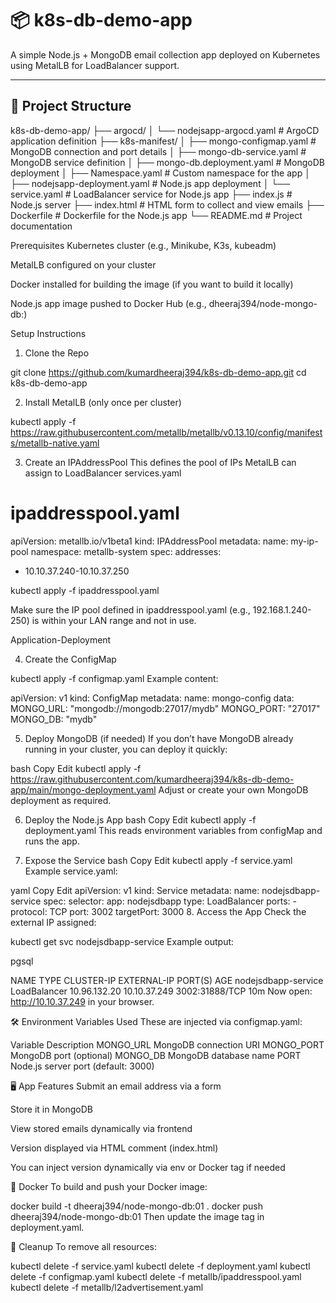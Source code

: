 # 📦 k8s-db-demo-app

A simple Node.js + MongoDB email collection app deployed on Kubernetes using MetalLB for LoadBalancer support.

---

## 🧰 Project Structure

k8s-db-demo-app/
├── argocd/
│   └── nodejsapp-argocd.yaml            # ArgoCD application definition
├── k8s-manifest/
│   ├── mongo-configmap.yaml             # MongoDB connection and port details
│   ├── mongo-db-service.yaml            # MongoDB service definition
│   ├── mongo-db.deployment.yaml         # MongoDB deployment
│   ├── Namespace.yaml                   # Custom namespace for the app
│   ├── nodejsapp-deployment.yaml        # Node.js app deployment
│   └── service.yaml                     # LoadBalancer service for Node.js app
├── index.js                             # Node.js server
├── index.html                           # HTML form to collect and view emails
├── Dockerfile                           # Dockerfile for the Node.js app
└── README.md                            # Project documentation




Prerequisites
Kubernetes cluster (e.g., Minikube, K3s, kubeadm)

MetalLB configured on your cluster

Docker installed for building the image (if you want to build it locally)

Node.js app image pushed to Docker Hub (e.g., dheeraj394/node-mongo-db:<tag>)


Setup Instructions
1. Clone the Repo

git clone https://github.com/kumardheeraj394/k8s-db-demo-app.git
cd k8s-db-demo-app


2. Install MetalLB (only once per cluster)

kubectl apply -f https://raw.githubusercontent.com/metallb/metallb/v0.13.10/config/manifests/metallb-native.yaml

3. Create an IPAddressPool
This defines the pool of IPs MetalLB can assign to LoadBalancer services.yaml

# ipaddresspool.yaml
apiVersion: metallb.io/v1beta1
kind: IPAddressPool
metadata:
  name: my-ip-pool
  namespace: metallb-system
spec:
  addresses:
  - 10.10.37.240-10.10.37.250

kubectl apply -f ipaddresspool.yaml

Make sure the IP pool defined in ipaddresspool.yaml (e.g., 192.168.1.240-250) is within your LAN range and not in use.


Application-Deployment

4. Create the ConfigMap

kubectl apply -f configmap.yaml
Example content:

apiVersion: v1
kind: ConfigMap
metadata:
  name: mongo-config
data:
  MONGO_URL: "mongodb://mongodb:27017/mydb"
  MONGO_PORT: "27017"
  MONGO_DB: "mydb"

5. Deploy MongoDB (if needed)
If you don’t have MongoDB already running in your cluster, you can deploy it quickly:

bash
Copy
Edit
kubectl apply -f https://raw.githubusercontent.com/kumardheeraj394/k8s-db-demo-app/main/mongo-deployment.yaml
Adjust or create your own MongoDB deployment as required.

6. Deploy the Node.js App
bash
Copy
Edit
kubectl apply -f deployment.yaml
This reads environment variables from configMap and runs the app.

7. Expose the Service
bash
Copy
Edit
kubectl apply -f service.yaml
Example service.yaml:

yaml
Copy
Edit
apiVersion: v1
kind: Service
metadata:
  name: nodejsdbapp-service
spec:
  selector:
    app: nodejsdbapp
  type: LoadBalancer
  ports:
    - protocol: TCP
      port: 3002
      targetPort: 3000
8. Access the App
Check the external IP assigned:


kubectl get svc nodejsdbapp-service
Example output:

pgsql

NAME                  TYPE           CLUSTER-IP     EXTERNAL-IP      PORT(S)        AGE
nodejsdbapp-service   LoadBalancer   10.96.132.20   10.10.37.249    3002:31888/TCP   10m
Now open:
http://10.10.37.249 in your browser.

🛠 Environment Variables Used
These are injected via configmap.yaml:

Variable	Description
MONGO_URL	MongoDB connection URI
MONGO_PORT	MongoDB port (optional)
MONGO_DB	MongoDB database name
PORT	Node.js server port (default: 3000)

🖥️ App Features
Submit an email address via a form

Store it in MongoDB

View stored emails dynamically via frontend

Version displayed via HTML comment (index.html)

You can inject version dynamically via env or Docker tag if needed

🐳 Docker
To build and push your Docker image:


docker build -t dheeraj394/node-mongo-db:01 .
docker push dheeraj394/node-mongo-db:01
Then update the image tag in deployment.yaml.

🧼 Cleanup
To remove all resources:


kubectl delete -f service.yaml
kubectl delete -f deployment.yaml
kubectl delete -f configmap.yaml
kubectl delete -f metallb/ipaddresspool.yaml
kubectl delete -f metallb/l2advertisement.yaml
